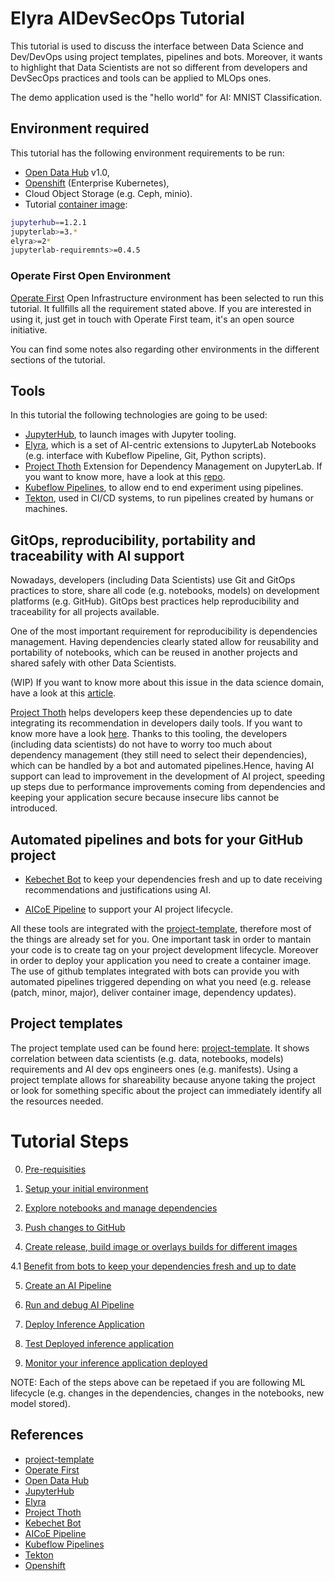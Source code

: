 
# Elyra AIDevSecOps Tutorial

This tutorial is used to discuss the interface between Data Science and Dev/DevOps using project templates, pipelines and bots.
Moreover, it wants to highlight that Data Scientists are not so different from developers and DevSecOps practices and tools can be applied to MLOps ones.

The demo application used is the "hello world" for AI: MNIST Classification.

## Environment required

This tutorial has the following environment requirements to be run:

- [Open Data Hub][3] v1.0,
- [Openshift][11] (Enterprise Kubernetes),
- Cloud Object Storage (e.g. Ceph, minio).
- Tutorial [container image](https://quay.io/repository/thoth-station/s2i-lab-elyra?tag=ml-prague-workshop&tab=tags):

```bash
jupyterhub==1.2.1
jupyterlab>=3.*
elyra>=2*
jupyterlab-requiremnts>=0.4.5
```

### Operate First Open Environment

[Operate First][2] Open Infrastructure environment has been selected to run this tutorial. It fullfills all the requirement stated above. If you are interested in using it, just get in touch with Operate First team, it's an open source initiative.

You can find some notes also regarding other environments in the different sections of the tutorial.

## Tools

In this tutorial the following technologies are going to be used:

- [JupyterHub][4], to launch images with Jupyter tooling.
- [Elyra][5], which is a set of AI-centric extensions to JupyterLab Notebooks (e.g. interface with Kubeflow Pipeline, Git, Python scripts).
- [Project Thoth][6] Extension for Dependency Management on JupyterLab. If you want to know more, have a look at this [repo]((https://github.com/thoth-station/jupyterlab-requirements)).
- [Kubeflow Pipelines][9], to allow end to end experiment using pipelines.
- [Tekton][10], used in CI/CD systems, to run pipelines created by humans or machines.

## GitOps, reproducibility, portability and traceability with AI support

Nowadays, developers (including Data Scientists) use Git and GitOps practices to store, share all code (e.g. notebooks, models) on development platforms (e.g. GitHub).
GitOps best practices help reproducibility and traceability for all projects available.

One of the most important requirement for reproducibility is dependencies management. Having dependencies clearly stated allow for reusability and portability of notebooks,
which can be reused in another projects and shared safely with other Data Scientists.

(WIP) If you want to know more about this issue in the data science domain, have a look at this [article](https://github.com/thoth-station/jupyterlab-requirements).

[Project Thoth][6] helps developers keep these dependencies up to date integrating its recommendation in developers daily tools. If you want to know more have a look [here](https://thoth-station.ninja/docs/developers/adviser/integration.html).
Thanks to this tooling, the developers (including data scientists) do not have to worry too much about dependency management (they still need to select their dependencies), which can be handled by a bot and automated pipelines.Hence, having AI support can lead to improvement in the development of AI project, speeding up steps due to performance improvements coming from dependencies and keeping your application secure because insecure libs cannot be introduced.

## Automated pipelines and bots for your GitHub project

- [Kebechet Bot][7] to keep your dependencies fresh and up to date receiving recommendations and justifications using AI.

- [AICoE Pipeline][8] to support your AI project lifecycle.

All these tools are integrated with the [project-template][1], therefore most of the things are already set for you.
One important task in order to mantain your code is to create tag on your project development lifecycle. Moreover in order to deploy your application you need to create a container image.
The use of github templates integrated with bots can provide you with automated pipelines triggered depending on what you need (e.g. release (patch, minor, major), deliver container image, dependency updates).

## Project templates

The project template used can be found here: [project-template][1].
It shows correlation between data scientists (e.g. data, notebooks, models) requirements and AI dev ops engineers ones (e.g. manifests).
Using a project template allows for shareability because anyone taking the project or look for something specific about the project can immediately identify
all the resources needed.

# Tutorial Steps

0. [Pre-requisities](https://github.com/thoth-station/elyra-aidevsecops-tutorial/blob/master/docs/source/pre-requisite.md)

1. [Setup your initial environment](https://github.com/thoth-station/elyra-aidevsecops-tutorial/blob/master/docs/source/setup-initial-environment.md)

2. [Explore notebooks and manage dependencies](https://github.com/thoth-station/elyra-aidevsecops-tutorial/blob/master/docs/source/explore-notebooks-and-manage-dependencies.md)

3. [Push changes to GitHub](https://github.com/thoth-station/elyra-aidevsecops-tutorial/blob/master/docs/source/push-changes.md)

4. [Create release, build image or overlays builds for different images](https://github.com/thoth-station/elyra-aidevsecops-tutorial/blob/master/docs/source/build-images.md)

4.1 [Benefit from bots to keep your dependencies fresh and up to date](https://github.com/thoth-station/elyra-aidevsecops-tutorial/blob/master/docs/source/use-bots.md)

5. [Create an AI Pipeline](https://github.com/thoth-station/elyra-aidevsecops-tutorial/blob/master/docs/source/create-ai-pipeline.md)

6. [Run and debug AI Pipeline](https://github.com/thoth-station/elyra-aidevsecops-tutorial/blob/master/docs/source/run-ai-pipeline.md)

7. [Deploy Inference Application](https://github.com/thoth-station/elyra-aidevsecops-tutorial/blob/master/docs/source/deploy-model.md)

8. [Test Deployed inference application](https://github.com/thoth-station/elyra-aidevsecops-tutorial/blob/master/docs/source/test-model.md)

8. [Monitor your inference application deployed](https://github.com/thoth-station/elyra-aidevsecops-tutorial/blob/master/docs/source/monitor-model.md)

NOTE: Each of the steps above can be repetaed if you are following ML lifecycle (e.g. changes in the dependencies, changes in the notebooks, new model stored).

## References

* [project-template][1]
* [Operate First][2]
* [Open Data Hub][3]
* [JupyterHub][4]
* [Elyra][5]
* [Project Thoth][6]
* [Kebechet Bot][7]
* [AICoE Pipeline][8]
* [Kubeflow Pipelines][9]
* [Tekton][10]
* [Openshift][11]

[1]: https://github.com/aicoe-aiops/project-template
[2]: https://www.operate-first.cloud/
[3]: https://opendatahub.io/
[4]: https://jupyter.org/hub
[5]: https://github.com/elyra-ai/elyra
[6]: https://thoth-station.ninja/
[7]: https://github.com/marketplace/khebhut
[8]: https://github.com/AICoE/aicoe-ci
[9]: https://www.kubeflow.org/docs/pipelines/overview/pipelines-overview/
[10]: https://tekton.dev/
[11]: https://www.openshift.com/
